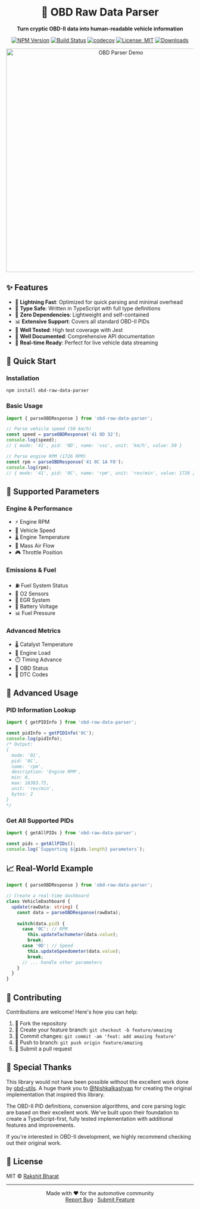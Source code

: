 <div align="center">
  <h1>🚗 OBD Raw Data Parser</h1>
  <p><strong>Turn cryptic OBD-II data into human-readable vehicle information</strong></p>

  [![NPM Version](https://img.shields.io/npm/v/obd-raw-data-parser.svg)](https://www.npmjs.com/package/obd-raw-data-parser)
  [![Build Status](https://github.com/rakshitbharat/obd-raw-data-parser/workflows/CI/badge.svg)](https://github.com/rakshitbharat/obd-raw-data-parser/actions)
  [![codecov](https://codecov.io/gh/rakshitbharat/obd-raw-data-parser/branch/main/graph/badge.svg)](https://codecov.io/gh/rakshitbharat/obd-raw-data-parser)
  [![License: MIT](https://img.shields.io/badge/License-MIT-yellow.svg)](https://opensource.org/licenses/MIT)
  [![Downloads](https://img.shields.io/npm/dm/obd-raw-data-parser.svg)](https://www.npmjs.com/package/obd-raw-data-parser)

  <img src="https://raw.githubusercontent.com/rakshitbharat/obd-raw-data-parser/main/docs/images/demo.png" alt="OBD Parser Demo" width="600">
</div>

## ✨ Features

- 🚀 **Lightning Fast**: Optimized for quick parsing and minimal overhead
- 🎯 **Type Safe**: Written in TypeScript with full type definitions
- 🔌 **Zero Dependencies**: Lightweight and self-contained
- 📊 **Extensive Support**: Covers all standard OBD-II PIDs
- 🧪 **Well Tested**: High test coverage with Jest
- 📖 **Well Documented**: Comprehensive API documentation
- 🔄 **Real-time Ready**: Perfect for live vehicle data streaming

## 🚀 Quick Start

### Installation

```bash
npm install obd-raw-data-parser
```

### Basic Usage

```typescript
import { parseOBDResponse } from 'obd-raw-data-parser';

// Parse vehicle speed (50 km/h)
const speed = parseOBDResponse('41 0D 32');
console.log(speed);
// { mode: '41', pid: '0D', name: 'vss', unit: 'km/h', value: 50 }

// Parse engine RPM (1726 RPM)
const rpm = parseOBDResponse('41 0C 1A F8');
console.log(rpm);
// { mode: '41', pid: '0C', name: 'rpm', unit: 'rev/min', value: 1726 }
```

## 🎯 Supported Parameters

### Engine & Performance
- ⚡ Engine RPM
- 🏃 Vehicle Speed
- 🌡️ Engine Temperature
- 💨 Mass Air Flow
- 🎮 Throttle Position

### Emissions & Fuel
- ⛽ Fuel System Status
- 💨 O2 Sensors
- 🌿 EGR System
- 🔋 Battery Voltage
- 📊 Fuel Pressure

### Advanced Metrics
- 🌡️ Catalyst Temperature
- 💪 Engine Load
- ⏱️ Timing Advance
- 🔄 OBD Status
- 📝 DTC Codes

## 🔧 Advanced Usage

### PID Information Lookup

```typescript
import { getPIDInfo } from 'obd-raw-data-parser';

const pidInfo = getPIDInfo('0C');
console.log(pidInfo);
/* Output:
{
  mode: '01',
  pid: '0C',
  name: 'rpm',
  description: 'Engine RPM',
  min: 0,
  max: 16383.75,
  unit: 'rev/min',
  bytes: 2
}
*/
```

### Get All Supported PIDs

```typescript
import { getAllPIDs } from 'obd-raw-data-parser';

const pids = getAllPIDs();
console.log(`Supporting ${pids.length} parameters`);
```

## 📈 Real-World Example

```typescript
import { parseOBDResponse } from 'obd-raw-data-parser';

// Create a real-time dashboard
class VehicleDashboard {
  update(rawData: string) {
    const data = parseOBDResponse(rawData);
    
    switch(data.pid) {
      case '0C': // RPM
        this.updateTachometer(data.value);
        break;
      case '0D': // Speed
        this.updateSpeedometer(data.value);
        break;
      // ... handle other parameters
    }
  }
}
```

## 🤝 Contributing

Contributions are welcome! Here's how you can help:

1. 🍴 Fork the repository
2. 🌿 Create your feature branch: `git checkout -b feature/amazing`
3. 💾 Commit changes: `git commit -am 'feat: add amazing feature'`
4. 🚀 Push to branch: `git push origin feature/amazing`
5. 🎉 Submit a pull request

## 💝 Special Thanks

This library would not have been possible without the excellent work done by [obd-utils](https://github.com/Nishkalkashyap/obd-utils). A huge thank you to [@Nishkalkashyap](https://github.com/Nishkalkashyap) for creating the original implementation that inspired this library.

The OBD-II PID definitions, conversion algorithms, and core parsing logic are based on their excellent work. We've built upon their foundation to create a TypeScript-first, fully tested implementation with additional features and improvements.

If you're interested in OBD-II development, we highly recommend checking out their original work.

## 📄 License

MIT © [Rakshit Bharat](LICENSE)

---

<div align="center">
  Made with ❤️ for the automotive community
  <br>
  <a href="https://github.com/rakshitbharat/obd-raw-data-parser/issues">Report Bug</a>
  ·
  <a href="https://github.com/rakshitbharat/obd-raw-data-parser/pulls">Submit Feature</a>
</div>

